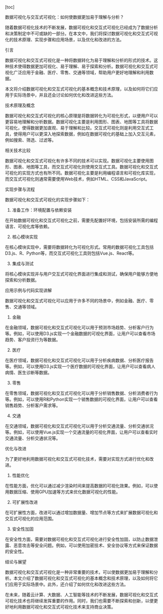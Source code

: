 
[toc]                    
                
                
数据可视化与交互式可视化：如何使数据更加易于理解与分析？

随着数据可视化技术的不断发展，数据可视化和交互式可视化已经成为了数据分析和决策制定中不可或缺的一部分。在本文中，我们将探讨数据可视化和交互式可视化的技术原理、实现步骤和应用场景，以及优化和改进的方法。

引言

数据可视化和交互式可视化是一种将数据转化为易于理解和分析的形式的技术。这种技术使得数据更加可视化、易于理解、易于探索和分析。数据可视化和交互式可视化广泛应用于金融、医疗、零售、交通等领域，帮助用户更好地理解和利用数据。

本文将介绍数据可视化和交互式可视化的基本概念和技术原理，以及如何将它们应用于实际场景中，并且还会讨论如何优化和改进这些方法。

技术原理及概念

数据可视化和交互式可视化的核心原理是将数据转化为可视化形式，以便用户可以更容易地理解和分析数据。数据可视化主要是利用图形、图表、地图等工具将数据可视化，使得数据更加直观、易于理解和比较。交互式可视化则是利用交互式工具，使得用户可以更深入地探索数据，例如在数据可视化的基础上加入交互元素，例如搜索、筛选、过滤等。

相关技术比较

数据可视化和交互式可视化有许多不同的技术可以实现。数据可视化主要使用图形、图表、地图等工具，而交互式可视化则使用交互式工具。数据可视化和交互式可视化的实现方式也有所不同。数据可视化主要是利用编程语言和可视化库实现，而交互式可视化则通常需要使用Web技术，例如HTML、CSS和JavaScript。

实现步骤与流程

数据可视化和交互式可视化的实现步骤如下：

1. 准备工作：环境配置与依赖安装

在开始数据可视化和交互式可视化之前，需要先配置好环境，包括安装所需的编程语言、可视化库等依赖。

2. 核心模块实现

在核心模块实现中，需要将数据转化为可视化形式。常用的数据可视化工具包括D3.js、R、Python等，而交互式可视化工具则包括Vue.js、React等。

3. 集成与测试

将核心模块实现并与用户交互式可视化界面进行集成和测试，确保用户能够方便地探索和分析数据。

应用示例与代码实现讲解

数据可视化和交互式可视化可以应用于许多不同的场景中，例如金融、医疗、零售、交通等领域。

1. 金融

在金融领域，数据可视化和交互式可视化可以用于预测市场趋势、分析客户行为等。例如，可以使用D3.js实现一个金融数据的可视化界面，让用户可以查看市场趋势、客户投资行为等数据。

2. 医疗

在医疗领域，数据可视化和交互式可视化可以用于分析疾病数据、分析医疗报告等。例如，可以使用D3.js实现一个医疗数据的可视化界面，让用户可以查看病人病情、医生诊断等数据。

3. 零售

在零售领域，数据可视化和交互式可视化可以用于分析销售数据、分析消费者行为等。例如，可以使用R和Python实现一个销售数据的可视化界面，让用户可以查看销售趋势、分析客户需求等。

4. 交通

在交通领域，数据可视化和交互式可视化可以用于分析交通流量、分析交通状况等。例如，可以使用Vue.js实现一个交通流量的可视化界面，让用户可以查看实时交通流量、分析交通状况等。

优化与改进

为了更好地利用数据可视化和交互式可视化技术，需要对实现方式进行优化和改进。

1. 性能优化

在性能方面，优化可以通过减少渲染时间来提高数据的可视化效果。例如，可以使用数据压缩、使用GPU加速等方式来优化数据可视化的性能。

2. 可扩展性改进

在可扩展性方面，改进可以通过增加数据量、增加节点等方式来扩展数据可视化和交互式可视化的应用范围。

3. 安全性加固

在安全性方面，需要对数据可视化和交互式可视化进行安全性加固，以防止数据泄露、恶意攻击等安全问题。例如，可以使用加密技术、安全协议等方式来保证数据的安全性。

结论与展望

数据可视化和交互式可视化是一种非常重要的技术，可以使数据更加易于理解和分析。本文介绍了数据可视化和交互式可视化的基本概念和技术原理，以及如何将它们应用于实际场景中。此外，还介绍了如何优化和改进这些方法。

在未来，随着云计算、大数据、人工智能等技术的不断发展，数据可视化和交互式可视化技术也将继续发挥重要的作用。同时，我们也需要不断探索和创新，以便更好地利用数据可视化和交互式可视化技术来支持商业决策。

